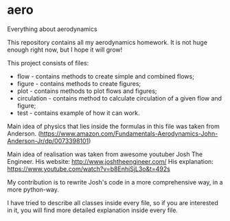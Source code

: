 # aero
Everything about aerodynamics

This repository contains all my aerodynamics homework.
It is not huge enough right now, but I hope it will grow!

This project consists of files:
- flow - contains methods to create simple and combined flows;
- figure - contains methods to create figures;
- plot - contains methods to plot flows and figures;
- circulation - contains method to calculate circulation of a given flow and figure;
- test - contains example of how it can work.

Main idea of physics that lies inside the formulas in this file was taken from Anderson.
(https://www.amazon.com/Fundamentals-Aerodynamics-John-Anderson-Jr/dp/0073398101)

Main idea of realisation was taken from awesome youtuber Josh The Engineer.
His website: http://www.joshtheengineer.com/
His explanation: https://www.youtube.com/watch?v=b8EnhiSjL3o&t=492s

My contribution is to rewrite Josh's code in a more comprehensive way,
in a more python-way.

I have tried to describe all classes inside every file,
so if you are interested in it, you will find more
detailed explanation inside every file.
